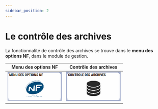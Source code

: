 ```yaml
---
sidebar_position: 2
---
```


# Le contrôle des archives 

La fonctionnalité de contrôle des archives se trouve dans le **menu des options NF**, dans le module de gestion. 

| Menu des options NF | Contrôle des archives |
|:----------------------:|:----------------:|
| ![illustration aspect test](./assets/menunf.PNG) | ![illustration aspect test](./assets/touchecontrole.PNG) |

